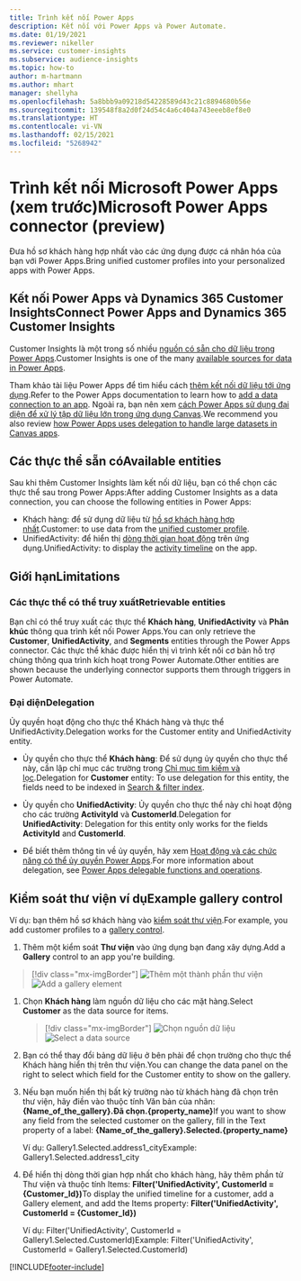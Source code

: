 ```yaml
---
title: Trình kết nối Power Apps
description: Kết nối với Power Apps và Power Automate.
ms.date: 01/19/2021
ms.reviewer: nikeller
ms.service: customer-insights
ms.subservice: audience-insights
ms.topic: how-to
author: m-hartmann
ms.author: mhart
manager: shellyha
ms.openlocfilehash: 5a8bbb9a09218d54228589d43c21c8894680b56e
ms.sourcegitcommit: 139548f8a2d0f24d54c4a6c404a743eeeb8ef8e0
ms.translationtype: HT
ms.contentlocale: vi-VN
ms.lasthandoff: 02/15/2021
ms.locfileid: "5268942"
---
```

# <a name="microsoft-power-apps-connector-preview"></a><span data-ttu-id="02d84-103">Trình kết nối Microsoft Power Apps (xem trước)</span><span class="sxs-lookup"><span data-stu-id="02d84-103">Microsoft Power Apps connector (preview)</span></span>

<span data-ttu-id="02d84-104">Đưa hồ sơ khách hàng hợp nhất vào các ứng dụng được cá nhân hóa của bạn với Power Apps.</span><span class="sxs-lookup"><span data-stu-id="02d84-104">Bring unified customer profiles into your personalized apps with Power Apps.</span></span>

## <a name="connect-power-apps-and-dynamics-365-customer-insights"></a><span data-ttu-id="02d84-105">Kết nối Power Apps và Dynamics 365 Customer Insights</span><span class="sxs-lookup"><span data-stu-id="02d84-105">Connect Power Apps and Dynamics 365 Customer Insights</span></span>

<span data-ttu-id="02d84-106">Customer Insights là một trong số nhiều [nguồn có sẵn cho dữ liệu trong Power Apps](https://docs.microsoft.com/powerapps/maker/canvas-apps/working-with-data-sources).</span><span class="sxs-lookup"><span data-stu-id="02d84-106">Customer Insights is one of the many [available sources for data in Power Apps](https://docs.microsoft.com/powerapps/maker/canvas-apps/working-with-data-sources).</span></span>

<span data-ttu-id="02d84-107">Tham khảo tài liệu Power Apps để tìm hiểu cách [thêm kết nối dữ liệu tới ứng dụng](https://docs.microsoft.com/powerapps/maker/canvas-apps/add-data-connection).</span><span class="sxs-lookup"><span data-stu-id="02d84-107">Refer to the Power Apps documentation to learn how to [add a data connection to an app](https://docs.microsoft.com/powerapps/maker/canvas-apps/add-data-connection).</span></span> <span data-ttu-id="02d84-108">Ngoài ra, bạn nên xem [cách Power Apps sử dụng đại diện để xử lý tập dữ liệu lớn trong ứng dụng Canvas](https://docs.microsoft.com/powerapps/maker/canvas-apps/delegation-overview).</span><span class="sxs-lookup"><span data-stu-id="02d84-108">We recommend you also review [how Power Apps uses delegation to handle large datasets in Canvas apps](https://docs.microsoft.com/powerapps/maker/canvas-apps/delegation-overview).</span></span>

## <a name="available-entities"></a><span data-ttu-id="02d84-109">Các thực thể sẵn có</span><span class="sxs-lookup"><span data-stu-id="02d84-109">Available entities</span></span>

<span data-ttu-id="02d84-110">Sau khi thêm Customer Insights làm kết nối dữ liệu, bạn có thể chọn các thực thể sau trong Power Apps:</span><span class="sxs-lookup"><span data-stu-id="02d84-110">After adding Customer Insights as a data connection, you can choose the following entities in Power Apps:</span></span>

- <span data-ttu-id="02d84-111">Khách hàng: để sử dụng dữ liệu từ [hồ sơ khách hàng hợp nhất](customer-profiles.md).</span><span class="sxs-lookup"><span data-stu-id="02d84-111">Customer: to use data from the [unified customer profile](customer-profiles.md).</span></span>
- <span data-ttu-id="02d84-112">UnifiedActivity: để hiển thị [dòng thời gian hoạt động](activities.md) trên ứng dụng.</span><span class="sxs-lookup"><span data-stu-id="02d84-112">UnifiedActivity: to display the [activity timeline](activities.md) on the app.</span></span>

## <a name="limitations"></a><span data-ttu-id="02d84-113">Giới hạn</span><span class="sxs-lookup"><span data-stu-id="02d84-113">Limitations</span></span>

### <a name="retrievable-entities"></a><span data-ttu-id="02d84-114">Các thực thể có thể truy xuất</span><span class="sxs-lookup"><span data-stu-id="02d84-114">Retrievable entities</span></span>

<span data-ttu-id="02d84-115">Bạn chỉ có thể truy xuất các thực thể **Khách hàng**, **UnifiedActivity** và **Phân khúc** thông qua trình kết nối Power Apps.</span><span class="sxs-lookup"><span data-stu-id="02d84-115">You can only retrieve the **Customer**, **UnifiedActivity**, and **Segments** entities through the Power Apps connector.</span></span> <span data-ttu-id="02d84-116">Các thực thể khác được hiển thị vì trình kết nối cơ bản hỗ trợ chúng thông qua trình kích hoạt trong Power Automate.</span><span class="sxs-lookup"><span data-stu-id="02d84-116">Other entities are shown because the underlying connector supports them through triggers in Power Automate.</span></span>  

### <a name="delegation"></a><span data-ttu-id="02d84-117">Đại diện</span><span class="sxs-lookup"><span data-stu-id="02d84-117">Delegation</span></span>

<span data-ttu-id="02d84-118">Ủy quyền hoạt động cho thực thể Khách hàng và thực thể UnifiedActivity.</span><span class="sxs-lookup"><span data-stu-id="02d84-118">Delegation works for the Customer entity and UnifiedActivity entity.</span></span> 

- <span data-ttu-id="02d84-119">Ủy quyền cho thực thể **Khách hàng**: Để sử dụng ủy quyền cho thực thể này, cần lập chỉ mục các trường trong [Chỉ mục tìm kiếm và lọc](search-filter-index.md).</span><span class="sxs-lookup"><span data-stu-id="02d84-119">Delegation for **Customer** entity: To use delegation for this entity, the fields need to be indexed in [Search & filter index](search-filter-index.md).</span></span>  

- <span data-ttu-id="02d84-120">Ủy quyền cho **UnifiedActivity**: Ủy quyền cho thực thể này chỉ hoạt động cho các trường **ActivityId** và **CustomerId**.</span><span class="sxs-lookup"><span data-stu-id="02d84-120">Delegation for **UnifiedActivity**: Delegation for this entity only works for the fields **ActivityId** and **CustomerId**.</span></span>  

- <span data-ttu-id="02d84-121">Để biết thêm thông tin về ủy quyền, hãy xem [Hoạt động và các chức năng có thể ủy quyền Power Apps](https://docs.microsoft.com/connectors/commondataservice/#power-apps-delegable-functions-and-operations-for-the-cds-for-apps).</span><span class="sxs-lookup"><span data-stu-id="02d84-121">For more information about delegation, see [Power Apps delegable functions and operations](https://docs.microsoft.com/connectors/commondataservice/#power-apps-delegable-functions-and-operations-for-the-cds-for-apps).</span></span> 

## <a name="example-gallery-control"></a><span data-ttu-id="02d84-122">Kiểm soát thư viện ví dụ</span><span class="sxs-lookup"><span data-stu-id="02d84-122">Example gallery control</span></span>

<span data-ttu-id="02d84-123">Ví dụ: bạn thêm hồ sơ khách hàng vào [kiểm soát thư viện](https://docs.microsoft.com/powerapps/maker/canvas-apps/add-gallery).</span><span class="sxs-lookup"><span data-stu-id="02d84-123">For example, you add customer profiles to a [gallery control](https://docs.microsoft.com/powerapps/maker/canvas-apps/add-gallery).</span></span>

1. <span data-ttu-id="02d84-124">Thêm một kiểm soát **Thư viện** vào ứng dụng bạn đang xây dựng.</span><span class="sxs-lookup"><span data-stu-id="02d84-124">Add a **Gallery** control to an app you're building.</span></span>

> [!div class="mx-imgBorder"]
> <span data-ttu-id="02d84-125">![Thêm một thành phần thư viện](media/connector-powerapps9.png "Thêm một thành phần thư viện")</span><span class="sxs-lookup"><span data-stu-id="02d84-125">![Add a gallery element](media/connector-powerapps9.png "Add a gallery element")</span></span>

1. <span data-ttu-id="02d84-126">Chọn **Khách hàng** làm nguồn dữ liệu cho các mặt hàng.</span><span class="sxs-lookup"><span data-stu-id="02d84-126">Select **Customer** as the data source for items.</span></span>

    > [!div class="mx-imgBorder"]
    > <span data-ttu-id="02d84-127">![Chọn nguồn dữ liệu](media/choose-datasource-powerapps.png "Chọn nguồn dữ liệu")</span><span class="sxs-lookup"><span data-stu-id="02d84-127">![Select a data source](media/choose-datasource-powerapps.png "Select a data source")</span></span>

1. <span data-ttu-id="02d84-128">Bạn có thể thay đổi bảng dữ liệu ở bên phải để chọn trường cho thực thể Khách hàng hiển thị trên thư viện.</span><span class="sxs-lookup"><span data-stu-id="02d84-128">You can change the data panel on the right to select which field for the Customer entity to show on the gallery.</span></span>

1. <span data-ttu-id="02d84-129">Nếu bạn muốn hiển thị bất kỳ trường nào từ khách hàng đã chọn trên thư viện, hãy điền vào thuộc tính Văn bản của nhãn: **{Name_of_the_gallery}.Đã chọn.{property_name}**</span><span class="sxs-lookup"><span data-stu-id="02d84-129">If you want to show any field from the selected customer on the gallery, fill in the Text property of a label:  **{Name_of_the_gallery}.Selected.{property_name}**</span></span>

    <span data-ttu-id="02d84-130">Ví dụ: Gallery1.Selected.address1_city</span><span class="sxs-lookup"><span data-stu-id="02d84-130">Example: Gallery1.Selected.address1_city</span></span>

1. <span data-ttu-id="02d84-131">Để hiển thị dòng thời gian hợp nhất cho khách hàng, hãy thêm phần tử Thư viện và thuộc tính Items: **Filter('UnifiedActivity', CustomerId = {Customer_Id})**</span><span class="sxs-lookup"><span data-stu-id="02d84-131">To display the unified timeline for a customer, add a Gallery element, and add the Items property: **Filter('UnifiedActivity', CustomerId = {Customer_Id})**</span></span>

    <span data-ttu-id="02d84-132">Ví dụ: Filter('UnifiedActivity', CustomerId = Gallery1.Selected.CustomerId)</span><span class="sxs-lookup"><span data-stu-id="02d84-132">Example: Filter('UnifiedActivity', CustomerId = Gallery1.Selected.CustomerId)</span></span>


[!INCLUDE[footer-include](../includes/footer-banner.md)]